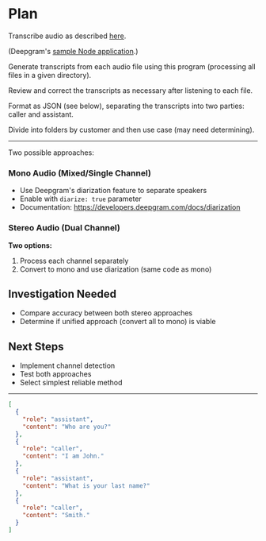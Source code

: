 # Plan

Transcribe audio as described [here](https://developers.deepgram.com/docs/pre-recorded-audio).

(Deepgram's [sample Node application](https://github.com/deepgram-starters/node-transcription).)

Generate transcripts from each audio file using this program (processing all files in a given directory).

Review and correct the transcripts as necessary after listening to each file.

Format as JSON (see below), separating the transcripts into two parties: caller and assistant.

Divide into folders by customer and then use case (may need determining).

---

Two possible approaches:

### Mono Audio (Mixed/Single Channel)
- Use Deepgram's diarization feature to separate speakers
- Enable with `diarize: true` parameter
- Documentation: https://developers.deepgram.com/docs/diarization

### Stereo Audio (Dual Channel)
**Two options:**
1. Process each channel separately
2. Convert to mono and use diarization (same code as mono)

## Investigation Needed
- Compare accuracy between both stereo approaches
- Determine if unified approach (convert all to mono) is viable

## Next Steps
- Implement channel detection
- Test both approaches
- Select simplest reliable method

---

```json
[
  {
    "role": "assistant",
    "content": "Who are you?"
  },
  {
    "role": "caller",
    "content": "I am John."
  },
  {
    "role": "assistant",
    "content": "What is your last name?"
  },
  {
    "role": "caller",
    "content": "Smith."
  }
]
```
